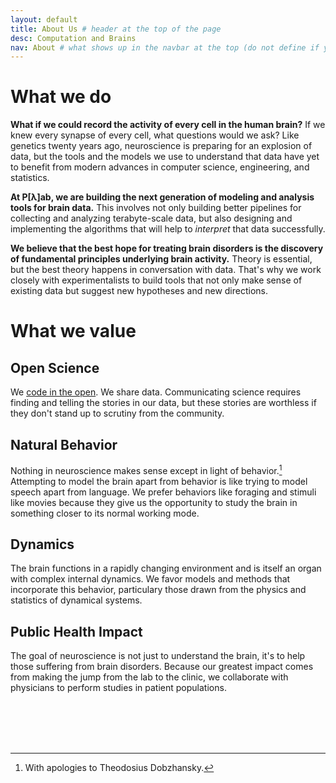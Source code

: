 ```yaml
---
layout: default
title: About Us # header at the top of the page
desc: Computation and Brains
nav: About # what shows up in the navbar at the top (do not define if you don't want page in the navbar)
---
```


# What we do

**What if we could record the activity of every cell in the human brain?** If we knew every synapse of every cell, what questions would we ask? Like genetics twenty years ago, neuroscience is preparing for an explosion of data, but the tools and the models we use to understand that data have yet to benefit from modern advances in computer science, engineering, and statistics.

**At P[&lambda;]ab, we are building the next generation of modeling and analysis tools for brain data.** This involves not only building better pipelines for collecting and analyzing terabyte-scale data, but also designing and implementing the algorithms that will help to *interpret* that data successfully.

**We believe that the best hope for treating brain disorders is the discovery of fundamental principles underlying brain activity.** Theory is essential, but the best theory happens in conversation with data. That's why we work closely with experimentalists to build tools that not only make sense of existing data but suggest new hypotheses and new directions.


# What we value

## Open Science
We [code in the open](https://github.com/pearsonlab). We share data. Communicating science requires finding and telling the stories in our data, but these stories are worthless if they don't stand up to scrutiny from the community.

## Natural Behavior
Nothing in neuroscience makes sense except in light of behavior.[^1] Attempting to model the brain apart from behavior is like trying to model speech apart from language. We prefer behaviors like foraging and stimuli like movies because they give us the opportunity to study the brain in something closer to its normal working mode.

## Dynamics
The brain functions in a rapidly changing environment and is itself an organ with complex internal dynamics. We favor models and methods that incorporate this behavior, particulary those drawn from the physics and statistics of dynamical systems.

## Public Health Impact
The goal of neuroscience is not just to understand the brain, it's to help those suffering from brain disorders. Because our greatest impact comes from making the jump from the lab to the clinic, we collaborate with physicians to perform studies in patient populations.


<br><br>
<br><br>



[^1]: With apologies to Theodosius Dobzhansky.